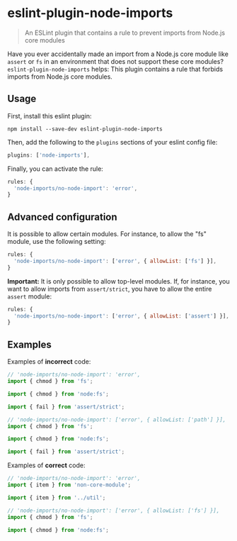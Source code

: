# eslint-plugin-node-imports

> An ESLint plugin that contains a rule to prevent imports from Node.js core modules

Have you ever accidentally made an import from a Node.js core module like `assert` or `fs` in an environment that does not support these core modules? `eslint-plugin-node-imports` helps: This plugin contains a rule that forbids imports from Node.js core modules.

## Usage

First, install this eslint plugin:

```
npm install --save-dev eslint-plugin-node-imports
```

Then, add the following to the `plugins` sections of your eslint config file:

```js
plugins: ['node-imports'],
```

Finally, you can activate the rule:

```js
rules: {
  'node-imports/no-node-import': 'error',
}
```

## Advanced configuration

It is possible to allow certain modules. For instance, to allow the "fs" module, use the following setting:

```js
rules: {
  'node-imports/no-node-import': ['error', { allowList: ['fs'] }],
}
```

**Important:** It is only possible to allow top-level modules. If, for instance, you want to allow imports from `assert/strict`, you have to allow the entire `assert` module:

```js
rules: {
  'node-imports/no-node-import': ['error', { allowList: ['assert'] }],
}
```

## Examples

Examples of **incorrect** code:

```ts
// 'node-imports/no-node-import': 'error',
import { chmod } from 'fs';

import { chmod } from 'node:fs';

import { fail } from 'assert/strict';

// 'node-imports/no-node-import': ['error', { allowList: ['path'] }],
import { chmod } from 'fs';

import { chmod } from 'node:fs';

import { fail } from 'assert/strict';
```

Examples of **correct** code:

```ts
// 'node-imports/no-node-import': 'error',
import { item } from 'non-core-module';

import { item } from '../util';

// 'node-imports/no-node-import': ['error', { allowList: ['fs'] }],
import { chmod } from 'fs';

import { chmod } from 'node:fs';
```
